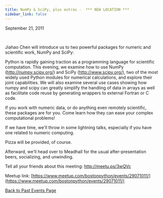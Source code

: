 ```yaml
---
title: NumPy & SciPy, plus extras -  *** NEW LOCATION ***
sidebar_link: false
---
```


September 21, 2011


   

Jiahao Chen will introduce us to two powerful packages for numeric and scientific work, NumPy and SciPy:

Python is rapidly gaining traction as a programming language for scientific computation. This evening, we examine how to use NumPy (http://numpy.scipy.org/) and SciPy (http://www.scipy.org/), two of the most widely used Python modules for numerical calculations, and explore their joint capabilities. We will also examine several use cases showing how numpy and scipy can greatly simplify the handling of data in arrays as well as facilitate code reuse by generating wrappers to external Fortran or C code.

If you work with numeric data, or do anything even remotely scientific, these packages are for you. Come learn how they can ease your complex computational problems!

If we have time, we'll throw in some lightning talks, especially if you have one related to numeric computing.

Pizza will be provided, of course.

Afterward, we'll head over to Meadhall for the usual after-presentation beers, socializing, and unwinding.

Tell all your friends about this meeting: http://meetu.ps/3wQVc


Meetup link: [https://www.meetup.com/bostonpython/events/29071011/](https://www.meetup.com/bostonpython/events/29071011/)

[Back to Past Events Page](index.md)